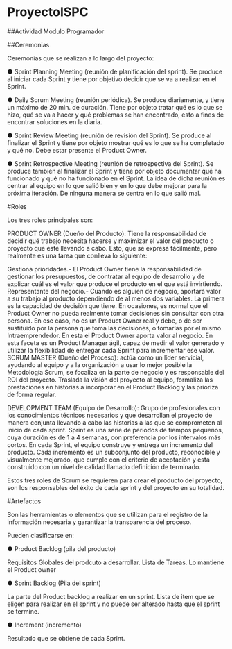 # ProyectoISPC

##Actividad Modulo Programador

##Ceremonias

Ceremonias que se realizan a lo largo del proyecto:

● Sprint Planning Meeting (reunión de planificación del sprint). Se produce al iniciar cada 
Sprint y tiene por objetivo decidir que se va a realizar en el Sprint.

● Daily Scrum Meeting (reunión periódica). Se produce diariamente, y tiene un máximo de 
20 min. de duración. Tiene por objeto tratar qué es lo que se hizo, qué se va a hacer y 
qué problemas se han encontrado, esto a fines de encontrar soluciones en la diaria.

● Sprint Review Meeting (reunión de revisión del Sprint). Se produce al finalizar el Sprint y 
tiene por objeto mostrar qué es lo que se ha completado y qué no. Debe estar presente el 
Product Owner.

● Sprint Retrospective Meeting (reunión de retrospectiva del Sprint). Se produce también al 
finalizar el Sprint y tiene por objeto documentar qué ha funcionado y qué no ha funcionado 
en el Sprint. La idea de dicha reunión es centrar al equipo en lo que salió bien y en lo que 
debe mejorar para la próxima iteración. De ninguna manera se centra en lo que salió mal.

#Roles

Los tres roles principales son:

PRODUCT OWNER (Dueño del Producto): Tiene la responsabilidad de decidir qué trabajo necesita 
hacerse y maximizar el valor del producto o proyecto que esté llevando a cabo. Esto, que se
expresa fácilmente, pero realmente es una tarea que conlleva lo siguiente:

Gestiona prioridades.- El Product Owner tiene la responsabilidad de gestionar los presupuestos,
de contratar al equipo de desarrollo y de explicar cuál es el valor que produce el producto
en el que está invirtiendo.
Representante del negocio.- Cuando es alguien de negocio, aportará valor a su trabajo al producto
dependiendo de al menos dos variables. La primera es la capacidad de decisión que tiene. En ocasiones,
es normal que el Product Owner no pueda realmente tomar decisiones sin consultar con otra persona.
En ese caso, no es un Product Owner real y debe, o de ser sustituido por la persona que toma las
decisiones, o tomarlas por el mismo.
Intraemprendedor. En esta el Product Owner aporta valor al negocio. En esta faceta es un Product 
Manager ágil, capaz de medir el valor generado y utilizar la flexibilidad de entregar cada Sprint
para incrementar ese valor.
SCRUM MASTER (Dueño del Proceso): actúa como un líder servicial, ayudando al equipo y a la organización
a usar lo mejor posible la Metodología Scrum, se focaliza en la parte de negocio y es responsable
del ROI del proyecto. Traslada la visión del proyecto al equipo, formaliza las prestaciones en 
historias a incorporar en el Product Backlog y las prioriza de forma regular.

DEVELOPMENT TEAM (Equipo de Desarrollo): Grupo de profesionales con los conocimientos técnicos
necesarios y que desarrollan el proyecto de manera conjunta llevando a cabo las historias a las
que se comprometen al inicio de cada sprint. Sprint es una serie de periodos de tiempos pequeños, 
cuya duración es de 1 a 4 semanas, con preferencia por los intervalos más cortos. En cada Sprint, 
el equipo construye y entrega un incremento del producto. Cada incremento es un subconjunto del 
producto, reconocible y visualmente mejorado, que cumple con el criterio de aceptación y está 
construido con un nivel de calidad llamado definición de terminado.

Estos tres roles de Scrum se requieren para crear el producto del proyecto, son los responsables 
del éxito de cada sprint y del proyecto en su totalidad.

#Artefactos

Son las herramientas o elementos que se utilizan para el registro de la información necesaria y
 garantizar la transparencia del proceso.

Pueden clasificarse en:

● Product Backlog (pila del producto)

Requisitos Globales del prodcuto a desarrollar. Lista de Tareas. Lo mantiene el Product owner

● Sprint Backlog (Pila del sprint)

La parte del Product backlog a realizar en un sprint. Lista de item que se eligen para realizar
 en el sprint y no puede ser alterado hasta que el sprint se termine.

● Increment (incremento)

Resultado que se obtiene de cada Sprint.
